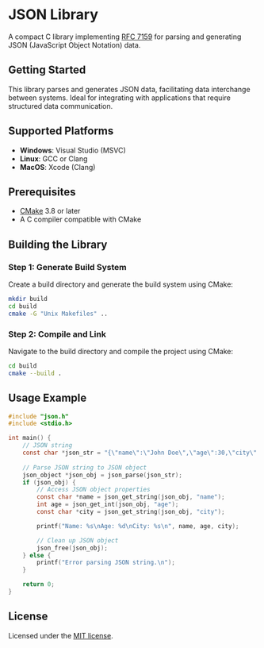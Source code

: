 # JSON Library

A compact C library implementing [RFC 7159](https://tools.ietf.org/html/rfc7159) for parsing and generating JSON (JavaScript Object Notation) data.

## Getting Started

This library parses and generates JSON data, facilitating data interchange between systems. Ideal for integrating with applications that require structured data communication.

## Supported Platforms

- **Windows**: Visual Studio (MSVC)
- **Linux**: GCC or Clang
- **MacOS**: Xcode (Clang)

## Prerequisites

- [CMake](https://cmake.org/) 3.8 or later
- A C compiler compatible with CMake

## Building the Library

### Step 1: Generate Build System

Create a build directory and generate the build system using CMake:

```sh
mkdir build
cd build
cmake -G "Unix Makefiles" ..
```

### Step 2: Compile and Link

Navigate to the build directory and compile the project using CMake:

```sh
cd build
cmake --build .
```

## Usage Example

```c
#include "json.h"
#include <stdio.h>

int main() {
    // JSON string
    const char *json_str = "{\"name\":\"John Doe\",\"age\":30,\"city\":\"New York\"}";
    
    // Parse JSON string to JSON object
    json_object *json_obj = json_parse(json_str);
    if (json_obj) {
        // Access JSON object properties
        const char *name = json_get_string(json_obj, "name");
        int age = json_get_int(json_obj, "age");
        const char *city = json_get_string(json_obj, "city");

        printf("Name: %s\nAge: %d\nCity: %s\n", name, age, city);

        // Clean up JSON object
        json_free(json_obj);
    } else {
        printf("Error parsing JSON string.\n");
    }

    return 0;
}
```
## License
Licensed under the [MIT license](LICENSE.md).